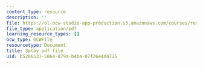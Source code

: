 ```yaml
---
content_type: resource
description: ''
file: https://ol-ocw-studio-app-production.s3.amazonaws.com/courses/res-18-009-learn-differential-equations-up-close-with-gilbert-strang-and-cleve-moler-fall-2015/b52865375064879ab4ba07f26e4d4725_ghjOS7Q82s0.pdf
file_type: application/pdf
learning_resource_types: []
ocw_type: OCWFile
resourcetype: Document
title: 3play pdf file
uid: b5286537-5064-879a-b4ba-07f26e4d4725
---
```

